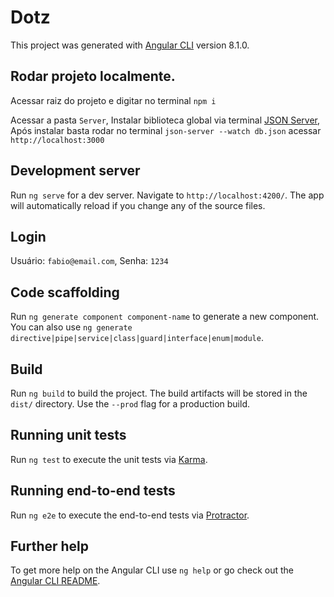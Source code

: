 # Dotz

This project was generated with [Angular CLI](https://github.com/angular/angular-cli) version 8.1.0.

## Rodar projeto localmente.
Acessar raiz do projeto e digitar no terminal `npm i `

Acessar a pasta  `Server`, Instalar biblioteca global via terminal
[JSON Server](https://www.npmjs.com/package/json-server), Após instalar basta rodar no terminal  `json-server --watch db.json` acessar `http://localhost:3000`




## Development server

Run `ng serve` for a dev server. Navigate to `http://localhost:4200/`. The app will automatically reload if you change any of the source files.

## Login 

Usuário: `fabio@email.com`,
Senha:  `1234`


## Code scaffolding

Run `ng generate component component-name` to generate a new component. You can also use `ng generate directive|pipe|service|class|guard|interface|enum|module`.

## Build

Run `ng build` to build the project. The build artifacts will be stored in the `dist/` directory. Use the `--prod` flag for a production build.

## Running unit tests

Run `ng test` to execute the unit tests via [Karma](https://karma-runner.github.io).

## Running end-to-end tests

Run `ng e2e` to execute the end-to-end tests via [Protractor](http://www.protractortest.org/).

## Further help

To get more help on the Angular CLI use `ng help` or go check out the [Angular CLI README](https://github.com/angular/angular-cli/blob/master/README.md).
